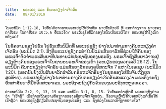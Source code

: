 ```yaml
---
title:  ພຣະເຢຊູ ແລະ ຄັນຕະກຽງຄໍາເຈັດອັນ
date:   08/01/2019
---
```


`ໃນພະນິມິດ 1:12-18, ໂຢຮັນໄດ້ວາດພາບພຣະເຢຊູໃຫ້ເຮົາເຫັນ ພາບນັ້ນຄ້າຍຄື ຫຼື ແຕກຕ່າງຈາກ ພາບຂອງດານີເອນ ໃນດານີເອນ 10:5,6 ຄືແນວໃດ? ພຣະເຢຊູໃນນິມິດຂອງໂຢຮັນເປັນແນວໃດ? ພຣະເຢຊູໄດ້ຊົງເຮັດຫຍັງແດ່?`

ໃນຂໍ້ຄວາມຂອງໂຢຮັນ ໂຢຮັນເຫັນນິມິດທີ່ ພຣະເຢຊູຊົງ ຍ່າງໄປມາທ່າມກາງຄັນຕະກຽງຄໍາເຈັດອັນ (ພະນິມິດ 2:1). ສິ່ງທີ່ພຣະເຢຊູຊົງກະທໍາໃນນີ້ແມ່ນສັນຍາລັກທີ່ຊ່ວຍໃຫ້ຄົນຂອງພຣະເຈົ້າຈົດຈໍາພຣະສັນຍາທີ່ປະທານແກ່ປະຊາຊົນຂອງພຣະອົງ. ພຣະເຈົ້າຊົງສັນຍາວ່າຈະຢູ່ຄຽງຂ້າງຄົນຂອງພຣະເຈົ້າໃນຖານະພຣະເຈົ້າຂອງເຂົາ (ລະບຽບຂອງພວກເລວີ 26:12). ໃນພະນິມິດ ຄັນຕະກຽງຄໍາເຈັດອັນ ແມ່ນສັນຍາລັກຂອງຄຣິສຕະຈັກ 7 ແຫ່ງໃນເອເຊຍ (ພະນິມິດ 1:20). (ນອກນັ້ນຍັງເປັນສັນຍາລັກສໍາລັັບຄຣິສຕະຈັກອື່ນໆໃນຍຸກຂອງໂຢຮັນຈົນເຖິງຍຸກສຸດທ້າຍ). ພຣະເຢຊູຊົງຍ່າງໄປມາທ່າມກາງຄັນຕະກຽງຄໍາເຈັດອັນສະແດງວ່າ ພຣະອົງຈະຊົງຮັກສາສັນຍາທີ່ມີຕໍ່ອິດສະລາເອນ. ພຣະອົງຈະຊົງຢູ່ກັບຄົນຂອງພຣະອົງຕະຫຼອດເວລາ.

`ອ່ານພະນິມິດ 2:2, 9, 13, 19 ແລະ ພະນິມິດ 3:1, 8, 15. ໃນຂໍ້ພຣະຄໍາເຫຼົ່ານີ້ ພຣະເຢຊູຊົງກ່າວວ່າ “ເຮົາຮູ້” ເມື່ອກ່າວເຖິງຄວາມຕ້ອງການຂອງຄຣິສຕະຈັກເຈັດແຫ່ງ. ຂໍ້ຄວາມເຫຼົ່ານີ້ໄດ້ບອກຫຍັງແດ່ເພື່ອໃຫ້ເຮົາຮູ້ວ່າ ພຣະເຢຊູຊົງຮູ້ກ່ຽວກັບປະຊາຊົນຂອງພຣະອົງ ແລະ ຊົງຫ່ວງໃຍພວກເຂົາຫຼາຍປານໃດ?`